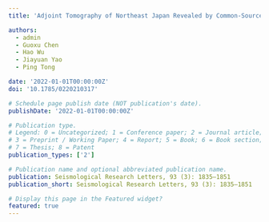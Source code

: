 ```yaml
---
title: 'Adjoint Tomography of Northeast Japan Revealed by Common-Source Double-Difference Travel-Time Data'

authors:
  - admin
  - Guoxu Chen
  - Hao Wu
  - Jiayuan Yao
  - Ping Tong

date: '2022-01-01T00:00:00Z'
doi: '10.1785/0220210317'

# Schedule page publish date (NOT publication's date).
publishDate: '2022-01-01T00:00:00Z'

# Publication type.
# Legend: 0 = Uncategorized; 1 = Conference paper; 2 = Journal article;
# 3 = Preprint / Working Paper; 4 = Report; 5 = Book; 6 = Book section;
# 7 = Thesis; 8 = Patent
publication_types: ['2']

# Publication name and optional abbreviated publication name.
publication: Seismological Research Letters, 93 (3): 1835–1851
publication_short: Seismological Research Letters, 93 (3): 1835–1851

# Display this page in the Featured widget?
featured: true
---
```


